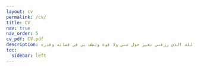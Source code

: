 ```yaml
---
layout: cv
permalink: /cv/
title: CV 
nav: true
nav_order: 5
cv_pdf: CV.pdf
description: الحمد لله الذي رزقني بغير حول مني ولا قوة ولطف بي في قضائه وقدره
toc:
  sidebar: left
---
```

